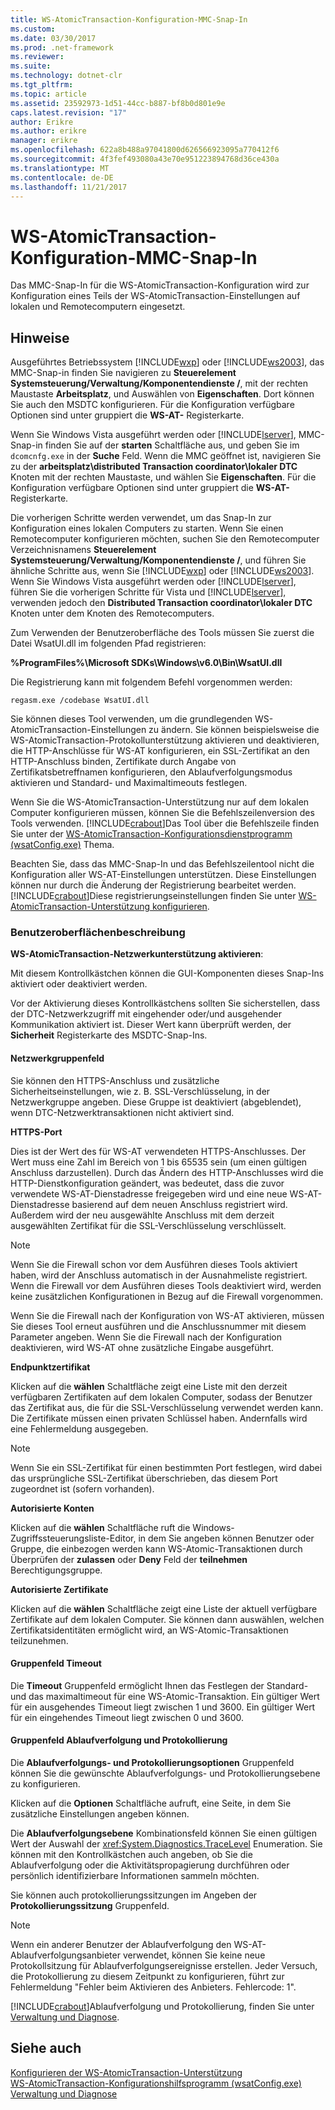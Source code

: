 ```yaml
---
title: WS-AtomicTransaction-Konfiguration-MMC-Snap-In
ms.custom: 
ms.date: 03/30/2017
ms.prod: .net-framework
ms.reviewer: 
ms.suite: 
ms.technology: dotnet-clr
ms.tgt_pltfrm: 
ms.topic: article
ms.assetid: 23592973-1d51-44cc-b887-bf8b0d801e9e
caps.latest.revision: "17"
author: Erikre
ms.author: erikre
manager: erikre
ms.openlocfilehash: 622a8b488a97041800d626566923095a770412f6
ms.sourcegitcommit: 4f3fef493080a43e70e951223894768d36ce430a
ms.translationtype: MT
ms.contentlocale: de-DE
ms.lasthandoff: 11/21/2017
---
```

# <a name="ws-atomictransaction-configuration-mmc-snap-in"></a>WS-AtomicTransaction-Konfiguration-MMC-Snap-In
Das MMC-Snap-In für die WS-AtomicTransaction-Konfiguration wird zur Konfiguration eines Teils der WS-AtomicTransaction-Einstellungen auf lokalen und Remotecomputern eingesetzt.  
  
## <a name="remarks"></a>Hinweise  
 Ausgeführtes Betriebssystem [!INCLUDE[wxp](../../../includes/wxp-md.md)] oder [!INCLUDE[ws2003](../../../includes/ws2003-md.md)], das MMC-Snap-in finden Sie navigieren zu **Steuerelement Systemsteuerung/Verwaltung/Komponentendienste /**, mit der rechten Maustaste **Arbeitsplatz**, und Auswählen von **Eigenschaften**. Dort können Sie auch den MSDTC konfigurieren. Für die Konfiguration verfügbare Optionen sind unter gruppiert die **WS-AT-** Registerkarte.  
  
 Wenn Sie Windows Vista ausgeführt werden oder [!INCLUDE[lserver](../../../includes/lserver-md.md)], MMC-Snap-in finden Sie auf der **starten** Schaltfläche aus, und geben Sie im `dcomcnfg.exe` in der **Suche** Feld. Wenn die MMC geöffnet ist, navigieren Sie zu der **arbeitsplatz\distributed Transaction coordinator\lokaler DTC** Knoten mit der rechten Maustaste, und wählen Sie **Eigenschaften**. Für die Konfiguration verfügbare Optionen sind unter gruppiert die **WS-AT-** Registerkarte.  
  
 Die vorherigen Schritte werden verwendet, um das Snap-In zur Konfiguration eines lokalen Computers zu starten. Wenn Sie einen Remotecomputer konfigurieren möchten, suchen Sie den Remotecomputer Verzeichnisnamens **Steuerelement Systemsteuerung/Verwaltung/Komponentendienste /**, und führen Sie ähnliche Schritte aus, wenn Sie [!INCLUDE[wxp](../../../includes/wxp-md.md)] oder [!INCLUDE[ws2003](../../../includes/ws2003-md.md)]. Wenn Sie Windows Vista ausgeführt werden oder [!INCLUDE[lserver](../../../includes/lserver-md.md)], führen Sie die vorherigen Schritte für Vista und [!INCLUDE[lserver](../../../includes/lserver-md.md)], verwenden jedoch den **Distributed Transaction coordinator\lokaler DTC** Knoten unter dem Knoten des Remotecomputers.  
  
 Zum Verwenden der Benutzeroberfläche des Tools müssen Sie zuerst die Datei WsatUI.dll im folgenden Pfad registrieren:  
  
 **%ProgramFiles%\Microsoft SDKs\Windows\v6.0\Bin\WsatUI.dll**  
  
 Die Registrierung kann mit folgendem Befehl vorgenommen werden:  
  
```Output  
regasm.exe /codebase WsatUI.dll  
```  
  
 Sie können dieses Tool verwenden, um die grundlegenden WS-AtomicTransaction-Einstellungen zu ändern. Sie können beispielsweise die WS-AtomicTransaction-Protokollunterstützung aktivieren und deaktivieren, die HTTP-Anschlüsse für WS-AT konfigurieren, ein SSL-Zertifikat an den HTTP-Anschluss binden, Zertifikate durch Angabe von Zertifikatsbetreffnamen konfigurieren, den Ablaufverfolgungsmodus aktivieren und Standard- und Maximaltimeouts festlegen.  
  
 Wenn Sie die WS-AtomicTransaction-Unterstützung nur auf dem lokalen Computer konfigurieren müssen, können Sie die Befehlszeilenversion des Tools verwenden. [!INCLUDE[crabout](../../../includes/crabout-md.md)]Das Tool über die Befehlszeile finden Sie unter der [WS-AtomicTransaction-Konfigurationsdienstprogramm (wsatConfig.exe)](../../../docs/framework/wcf/ws-atomictransaction-configuration-utility-wsatconfig-exe.md) Thema.  
  
 Beachten Sie, dass das MMC-Snap-In und das Befehlszeilentool nicht die Konfiguration aller WS-AT-Einstellungen unterstützen. Diese Einstellungen können nur durch die Änderung der Registrierung bearbeitet werden. [!INCLUDE[crabout](../../../includes/crabout-md.md)]Diese registrierungseinstellungen finden Sie unter [WS-AtomicTransaction-Unterstützung konfigurieren](../../../docs/framework/wcf/feature-details/configuring-ws-atomic-transaction-support.md).  
  
### <a name="user-interface-description"></a>Benutzeroberflächenbeschreibung  
 **WS-AtomicTransaction-Netzwerkunterstützung aktivieren**:  
  
 Mit diesem Kontrollkästchen können die GUI-Komponenten dieses Snap-Ins aktiviert oder deaktiviert werden.  
  
 Vor der Aktivierung dieses Kontrollkästchens sollten Sie sicherstellen, dass der DTC-Netzwerkzugriff mit eingehender oder/und ausgehender Kommunikation aktiviert ist. Dieser Wert kann überprüft werden, der **Sicherheit** Registerkarte des MSDTC-Snap-Ins.  
  
#### <a name="network-group-box"></a>Netzwerkgruppenfeld  
 Sie können den HTTPS-Anschluss und zusätzliche Sicherheitseinstellungen, wie z.&#160;B. SSL-Verschlüsselung, in der Netzwerkgruppe angeben. Diese Gruppe ist deaktiviert (abgeblendet), wenn DTC-Netzwerktransaktionen nicht aktiviert sind.  
  
 **HTTPS-Port**  
  
 Dies ist der Wert des für WS-AT verwendeten HTTPS-Anschlusses. Der Wert muss eine Zahl im Bereich von 1 bis 65535 sein (um einen gültigen Anschluss darzustellen). Durch das Ändern des HTTP-Anschlusses wird die HTTP-Dienstkonfiguration geändert, was bedeutet, dass die zuvor verwendete WS-AT-Dienstadresse freigegeben wird und eine neue WS-AT-Dienstadresse basierend auf dem neuen Anschluss registriert wird. Außerdem wird der neu ausgewählte Anschluss mit dem derzeit ausgewählten Zertifikat für die SSL-Verschlüsselung verschlüsselt.  
  
> [!NOTE]
>  Wenn Sie die Firewall schon vor dem Ausführen dieses Tools aktiviert haben, wird der Anschluss automatisch in der Ausnahmeliste registriert. Wenn die Firewall vor dem Ausführen dieses Tools deaktiviert wird, werden keine zusätzlichen Konfigurationen in Bezug auf die Firewall vorgenommen.  
  
 Wenn Sie die Firewall nach der Konfiguration von WS-AT aktivieren, müssen Sie dieses Tool erneut ausführen und die Anschlussnummer mit diesem Parameter angeben. Wenn Sie die Firewall nach der Konfiguration deaktivieren, wird WS-AT ohne zusätzliche Eingabe ausgeführt.  
  
 **Endpunktzertifikat**  
  
 Klicken auf die **wählen** Schaltfläche zeigt eine Liste mit den derzeit verfügbaren Zertifikaten auf dem lokalen Computer, sodass der Benutzer das Zertifikat aus, die für die SSL-Verschlüsselung verwendet werden kann. Die Zertifikate müssen einen privaten Schlüssel haben. Andernfalls wird eine Fehlermeldung ausgegeben.  
  
> [!NOTE]
>  Wenn Sie ein SSL-Zertifikat für einen bestimmten Port festlegen, wird dabei das ursprüngliche SSL-Zertifikat überschrieben, das diesem Port zugeordnet ist (sofern vorhanden).  
  
 **Autorisierte Konten**  
  
 Klicken auf die **wählen** Schaltfläche ruft die Windows-Zugriffssteuerungsliste-Editor, in dem Sie angeben können Benutzer oder Gruppe, die einbezogen werden kann WS-Atomic-Transaktionen durch Überprüfen der **zulassen** oder **Deny** Feld der **teilnehmen** Berechtigungsgruppe.  
  
 **Autorisierte Zertifikate**  
  
 Klicken auf die **wählen** Schaltfläche zeigt eine Liste der aktuell verfügbare Zertifikate auf dem lokalen Computer. Sie können dann auswählen, welchen Zertifikatsidentitäten ermöglicht wird, an WS-Atomic-Transaktionen teilzunehmen.  
  
#### <a name="timeout-group-box"></a>Gruppenfeld Timeout  
 Die **Timeout** Gruppenfeld ermöglicht Ihnen das Festlegen der Standard- und das maximaltimeout für eine WS-Atomic-Transaktion. Ein gültiger Wert für ein ausgehendes Timeout liegt zwischen 1 und 3600. Ein gültiger Wert für ein eingehendes Timeout liegt zwischen 0 und 3600.  
  
#### <a name="tracing-and-logging-group-box"></a>Gruppenfeld Ablaufverfolgung und Protokollierung  
 Die **Ablaufverfolgungs- und Protokollierungsoptionen** Gruppenfeld können Sie die gewünschte Ablaufverfolgungs- und Protokollierungsebene zu konfigurieren.  
  
 Klicken auf die **Optionen** Schaltfläche aufruft, eine Seite, in dem Sie zusätzliche Einstellungen angeben können.  
  
 Die **Ablaufverfolgungsebene** Kombinationsfeld können Sie einen gültigen Wert der Auswahl der <xref:System.Diagnostics.TraceLevel> Enumeration. Sie können mit den Kontrollkästchen auch angeben, ob Sie die Ablaufverfolgung oder die Aktivitätspropagierung durchführen oder persönlich identifizierbare Informationen sammeln möchten.  
  
 Sie können auch protokollierungssitzungen im Angeben der **Protokollierungssitzung** Gruppenfeld.  
  
> [!NOTE]
>  Wenn ein anderer Benutzer der Ablaufverfolgung den WS-AT-Ablaufverfolgungsanbieter verwendet, können Sie keine neue Protokollsitzung für Ablaufverfolgungsereignisse erstellen. Jeder Versuch, die Protokollierung zu diesem Zeitpunkt zu konfigurieren, führt zur Fehlermeldung "Fehler beim Aktivieren des Anbieters. Fehlercode: 1".  
  
 [!INCLUDE[crabout](../../../includes/crabout-md.md)]Ablaufverfolgung und Protokollierung, finden Sie unter [Verwaltung und Diagnose](../../../docs/framework/wcf/diagnostics/index.md).  
  
## <a name="see-also"></a>Siehe auch  
 [Konfigurieren der WS-AtomicTransaction-Unterstützung](../../../docs/framework/wcf/feature-details/configuring-ws-atomic-transaction-support.md)  
 [WS-AtomicTransaction-Konfigurationshilfsprogramm (wsatConfig.exe)](../../../docs/framework/wcf/ws-atomictransaction-configuration-utility-wsatconfig-exe.md)  
 [Verwaltung und Diagnose](../../../docs/framework/wcf/diagnostics/index.md)
